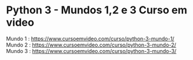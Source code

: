 # Python 3 - Mundos 1,2 e 3 Curso em video

Mundo 1 : https://www.cursoemvideo.com/curso/python-3-mundo-1/
Mundo 2 : https://www.cursoemvideo.com/curso/python-3-mundo-2/
Mundo 3 : https://www.cursoemvideo.com/curso/python-3-mundo-3/
